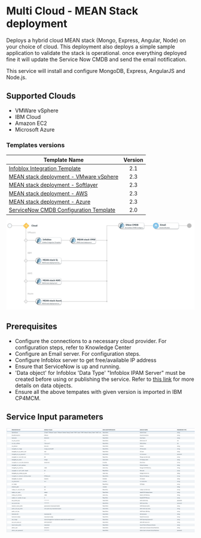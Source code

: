 
<!---
Copyright IBM Corp. 2018, 2019
This code is released under the Apache 2.0 License.
--->

# Multi Cloud - MEAN Stack deployment

Deploys a hybrid cloud MEAN stack (Mongo, Express, Angular, Node) on your choice of cloud.
This deployment also deploys a simple sample application to validate the stack is operational.
once everything deployed fine it will update the Service Now CMDB and send the email notification.

This service will install and configure MongoDB, Express, AngularJS and Node.js.

## Supported Clouds

- VMWare vSphere
- IBM Cloud
- Amazon EC2
- Microsoft Azure

### Templates versions

| Template Name | Version |
|------|:-------------:|
| [Infoblox Integration Template](https://github.com/IBM-CAMHub-Open/template_integration_infoblox/tree/2.1/other/terraform) | 2.1 |
| [MEAN stack deployment - VMware vSphere](https://github.com/IBM-CAMHub-Open/starterlibrary/tree/2.3/VMware/terraform/hcl/meanstack)| 2.3|
| [MEAN stack deployment - Softlayer](https://github.com/IBM-CAMHub-Open/starterlibrary/tree/2.3/BlueMix/terraform/hcl/meanstack-hybrid)| 2.3|
| [MEAN stack deployment - AWS](https://github.com/IBM-CAMHub-Open/starterlibrary/tree/2.3/AWS/terraform/hcl/meanstack)| 2.3|
| [MEAN stack deployment - Azure](https://github.com/IBM-CAMHub-Open/starterlibrary/tree/2.3/Azure/terraform/hcl/meanstack)| 2.3|
| [ServiceNow CMDB Configuration Template](https://github.com/IBM-CAMHub-Open/template_integration_servicenow/tree/2.0/other/terraform)| 2.0|

![Service - MEAN Stack](./multiCloud-mean-service.jpg)

## Prerequisites

- Configure the connections to a necessary cloud provider. For configuration steps, refer to Knowledge Center
- Configure an Email server. For configuration steps.
- Configure Infoblox server to get free/available IP address
- Ensure that ServiceNow is up and running.
- 'Data object' for Infoblox 'Data Type' "Infoblox IPAM Server" must be created before using or publishing the service. Refer to [this link](https://www.ibm.com/support/knowledgecenter/en/SSFC4F_2.1.0/cam/cam_create_dataobj.html) for more details on data objects.
- Ensure all the above tempates with given version is imported in IBM CP4MCM.

## Service Input parameters

![Service - MEAN Stack](./multiCloud-mean.jpg)
